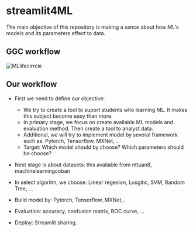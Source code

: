 # streamlit4ML
The main objective of this repository is making a sence about how  ML's models and its parameters  effect to data.

## GGC workflow
![MLlifecirrcle](https://user-images.githubusercontent.com/38148534/127956959-32dddeb8-2009-42a6-a8df-24569adbd3c8.jpg)


## Our workflow
* First we need to define our objective:
  + We try to create a tool to suport students who learning ML. It makes this subject become easy than more.
  + In primary stage, we focus on create available ML models  and evaluation method. Then create a tool to analyst data. 
  + Additional, we will try to implement model by several framework such as: Pytorch, Tensorflow, MXNet, ..
  + Target: Which model should by choose? Which parameters should be choose?
  
* Next stage is about datasets: this available from nttuan8, machinelearningcoban
* In select algoritm, we choose: Linear regesion, Losgitic, SVM, Random Tree, ...
* Build model by: Pytorch, Tensorflow, MXNet,.. 
* Evaluation: accuracy, confusion matrix, ROC curve, ...
* Deploy: Streamlit sharing.
